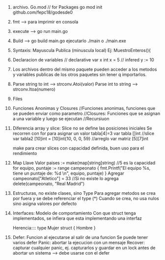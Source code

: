 1. archivo. Go.mod // for Packages
   go mod init github.com/fepc18/godesde0

2. fmt --> para imprimir en consola

3. execute --> go run main.go

4. Build --> go build main.go
   ejecutarlo ./main o ./main.exe

5. Syntaxis: Mayuscula Publica (minuscula local)
   Ej: MuestroEnteros(){
6. Declaracion de variables
   // declarative
   var x int
   x = 5
   // infered
   y := 10

7. Los archivos dentro del mismo paquete pueden acceder a los metodos y variables publicas de los otros paquetes sin tener q importarlos.

8. Parse string to int --> strconv.Atoi(valor)
   Parse int to string --> strconv.Itoa(numero)

9. Files

10. Funciones Anonimas y Closures
    //Funciones anonimas, funciones que se pueden enviar como parametro
    //Closures: Funciones que se asignan a una variable y luego se ejecutan
    //Recursiuon

11. Diferencia array y slice: Slice no se define las posiciones iniciales
    Se recorren con for
    para asignar un valor
    tabla[4]=3
    var tabla []int //slice
    var tabla2 [10]int = [10]int{10, 0, 0, 59} //arreglo
    var matriz [5][7]int

    make para crear slices con capacidad definida, buen uso para el rendimiento

12. Map
    Llave Valor
    paises := make(map[string]string) //5 es la capacidad
    for equipo, puntaje := range campeonato {
		fmt.Printf("El equipo %s, tiene un puntaje de: %d \n", equipo, puntaje)
	}
   Agregar campeonato["Atletico"] = 33 //Si no existe lo agrega
   delete(campeonato, "Real Madrid")

13. Estructuras, no existe clases, sino Type
    Para agregar metodos se crea por fuera y se debe referenciar el type (*)
    Cuando se crea, no usa nulos sino asigna valores por defecto

14. Interfaces: Modelo de comportamiento 
    Con que struct tenga implementados, se infiera que esta implementando una interfaz

    Herencia::::
    type Mujer struct {
         Hombre
   }
15. Defer: Funcion al ejecutarse al salir de una funcion
    Se puede tener varios defer
    Panic:   abortar la ejecucion con un mensaje
    Recover: capturar cualquier panic, ej. capturarlos y guardar en un lock antes   de   abortar un sistema --> debe usarse con el defer
